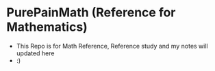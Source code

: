 # PurePainMath (Reference for Mathematics)
- This Repo is for Math Reference, Reference study and my notes will updated here
- :)
